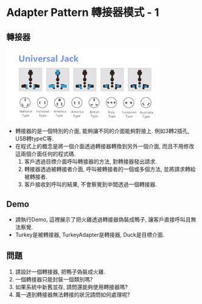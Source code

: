 # Adapter Pattern 轉接器模式 - 1

## 轉接器

<img src="../resource/adapter-icon.jpg" alt="Adapter" width="80%"/>

* 轉接器的是一個特別的介面, 能夠讓不同的介面能夠對接上. 例如3轉2插孔, USB轉typeC等.
* 在程式上的概念是將一個介面透過轉接器轉換到另外一個介面, 而且不用修改這兩個介面任何的程式碼.
	1. 客戶透過目標介面呼叫轉接器的方法, 對轉接器發出請求.
	1. 轉接器透過被轉接者介面, 呼叫被轉接者的一個或多個方法, 並將請求轉給被轉接者.
	1. 客戶接收到呼叫的結果, 不會察覺到中間透過一個轉接器.

## Demo

* 請執行Demo, 這裡展示了把火雞透過轉接器偽裝成鴨子, 讓客戶直接呼叫且無法察覺.
* Turkey是被轉接器, TurkeyAdapter是轉接器, Duck是目標介面.

## 問題

1. 請設計一個轉接器, 把鴨子偽裝成火雞.
1. 一個轉接器只能封裝一個類別嗎?
1. 如果系統中新舊並存, 請問還能夠使用轉接器嗎?
1. 萬一遇到轉接器無法轉接的狀況請問如何處理呢?

